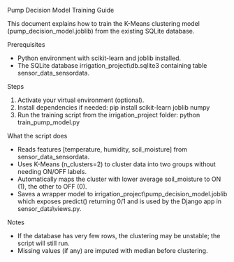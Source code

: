 Pump Decision Model Training Guide

This document explains how to train the K-Means clustering model (pump_decision_model.joblib) from the existing SQLite database.

Prerequisites
- Python environment with scikit-learn and joblib installed.
- The SQLite database irrigation_project\db.sqlite3 containing table sensor_data_sensordata.

Steps
1) Activate your virtual environment (optional).
2) Install dependencies if needed:
   pip install scikit-learn joblib numpy
3) Run the training script from the irrigation_project folder:
   python train_pump_model.py

What the script does
- Reads features [temperature, humidity, soil_moisture] from sensor_data_sensordata.
- Uses K-Means (n_clusters=2) to cluster data into two groups without needing ON/OFF labels.
- Automatically maps the cluster with lower average soil_moisture to ON (1), the other to OFF (0).
- Saves a wrapper model to irrigation_project\pump_decision_model.joblib which exposes predict() returning 0/1 and is used by the Django app in sensor_data\views.py.

Notes
- If the database has very few rows, the clustering may be unstable; the script will still run.
- Missing values (if any) are imputed with median before clustering.
